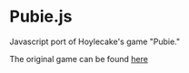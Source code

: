 # Pubie.js
<p>Javascript port of Hoylecake's game "Pubie."</p>
<p>The original game can be found <a href="https://hoylecake.com/pubie" target="_blank">here</a></p>
